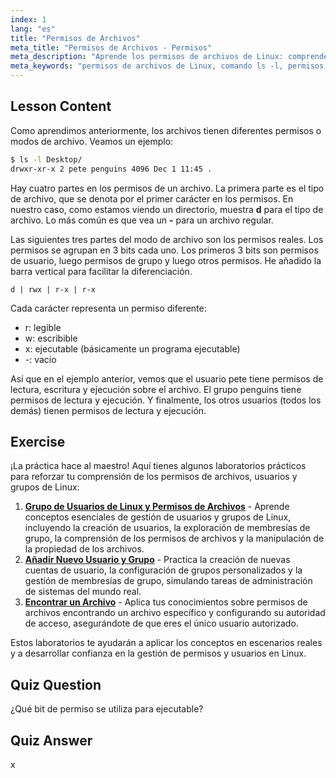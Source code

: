 ```yaml
---
index: 1
lang: "es"
title: "Permisos de Archivos"
meta_title: "Permisos de Archivos - Permisos"
meta_description: "Aprende los permisos de archivos de Linux: comprende los bits rwx, los permisos de usuario, grupo y otros. Domina la salida de `ls -l` para principiantes. ¡Comienza tu viaje en Linux!"
meta_keywords: "permisos de archivos de Linux, comando ls -l, permisos rwx, tutorial de Linux, modos de archivo, Linux para principiantes, guía de Linux"
---
```


## Lesson Content

Como aprendimos anteriormente, los archivos tienen diferentes permisos o modos de archivo. Veamos un ejemplo:

```bash
$ ls -l Desktop/
drwxr-xr-x 2 pete penguins 4096 Dec 1 11:45 .
```

Hay cuatro partes en los permisos de un archivo. La primera parte es el tipo de archivo, que se denota por el primer carácter en los permisos. En nuestro caso, como estamos viendo un directorio, muestra **d** para el tipo de archivo. Lo más común es que vea un **-** para un archivo regular.

Las siguientes tres partes del modo de archivo son los permisos reales. Los permisos se agrupan en 3 bits cada uno. Los primeros 3 bits son permisos de usuario, luego permisos de grupo y luego otros permisos. He añadido la barra vertical para facilitar la diferenciación.

```plaintext
d | rwx | r-x | r-x
```

Cada carácter representa un permiso diferente:

- r: legible
- w: escribible
- x: ejecutable (básicamente un programa ejecutable)
- -: vacío

Así que en el ejemplo anterior, vemos que el usuario pete tiene permisos de lectura, escritura y ejecución sobre el archivo. El grupo penguins tiene permisos de lectura y ejecución. Y finalmente, los otros usuarios (todos los demás) tienen permisos de lectura y ejecución.

## Exercise

¡La práctica hace al maestro! Aquí tienes algunos laboratorios prácticos para reforzar tu comprensión de los permisos de archivos, usuarios y grupos de Linux:

1. **[Grupo de Usuarios de Linux y Permisos de Archivos](https://labex.io/es/labs/linux-linux-user-group-and-file-permissions-18002)** - Aprende conceptos esenciales de gestión de usuarios y grupos de Linux, incluyendo la creación de usuarios, la exploración de membresías de grupo, la comprensión de los permisos de archivos y la manipulación de la propiedad de los archivos.
2. **[Añadir Nuevo Usuario y Grupo](https://labex.io/es/labs/linux-add-new-user-and-group-17987)** - Practica la creación de nuevas cuentas de usuario, la configuración de grupos personalizados y la gestión de membresías de grupo, simulando tareas de administración de sistemas del mundo real.
3. **[Encontrar un Archivo](https://labex.io/es/labs/linux-find-a-file-17993)** - Aplica tus conocimientos sobre permisos de archivos encontrando un archivo específico y configurando su autoridad de acceso, asegurándote de que eres el único usuario autorizado.

Estos laboratorios te ayudarán a aplicar los conceptos en escenarios reales y a desarrollar confianza en la gestión de permisos y usuarios en Linux.

## Quiz Question

¿Qué bit de permiso se utiliza para ejecutable?

## Quiz Answer

x
